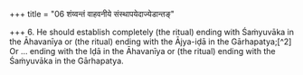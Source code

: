 +++
title = "06 शंय्वन्तं वाहवनीये संस्थापयेदाज्येडान्तङ्"

+++
6. He should establish completely (the ritual) ending with Śaṁyuvāka in the Āhavanīya or (the ritual) ending with the Ājya-iḍā in the Gārhapatya;[^2] Or ... ending with the Iḍā in the Āhavanīya or (the ritual) ending with the Śaṁyuvāka in the Gārhapatya.  

[^1]: This is what is given above. See III. 7. 10; III.9.7-9.  
